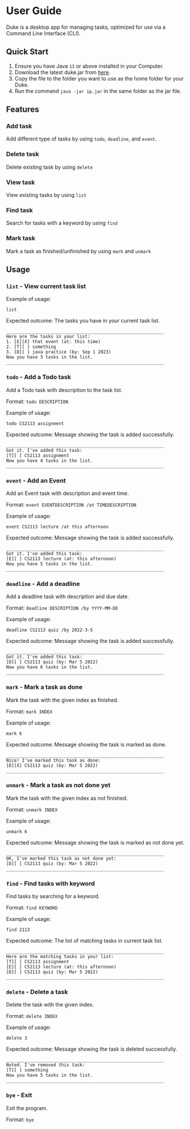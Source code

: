 # User Guide

Duke is a desktop app for managing tasks, optimized for use via a Command Line Interface (CLI).

## Quick Start

1. Ensure you have Java `11` or above installed in your Computer.
2. Download the latest duke.jar from [here](https://github.com/cczhouqi/ip/releases).
3. Copy the file to the folder you want to use as the home folder for your Duke.
4. Run the command `java -jar ip.jar` in the same folder as the jar file.

## Features 

### Add task

Add different type of tasks by using `todo`, `deadline`, and `event`.

### Delete task

Delete existing task by using `delete`

### View task

View existing tasks by using `list`

### Find task

Search for tasks with a keyword by using `find`

### Mark task

Mark a task as finished/unfinished by using `mark` and `unmark`

## Usage

### `list` - View current task list

Example of usage:

`list`

Expected outcome:
The tasks you have in your current task list.
```
____________________________________________________________
Here are the tasks in your list:
1. [E][X] that event (at: this time)
2. [T][ ] something
3. [D][ ] java practice (by: Sep 1 2023)
Now you have 3 tasks in the list.
____________________________________________________________
```

### `todo` - Add a Todo task

Add a Todo task with description to the task list.

Format: `todo DESCRIPTION`

Example of usage:

`todo CS2113 assignment`

Expected outcome:
Message showing the task is added successfully.
```
____________________________________________________________
Got it. I've added this task: 
[T][ ] CS2113 assignment
Now you have 4 tasks in the list.
____________________________________________________________
```

### `event` - Add an Event

Add an Event task with description and event time.

Format: `event EVENTDESCRIPTION /at TIMEDESCRIPTION`

Example of usage:

`event CS2113 lecture /at this afternoon`

Expected outcome:
Message showing the task is added successfully.
```
____________________________________________________________
Got it. I've added this task: 
[E][ ] CS2113 lecture (at: this afternoon)
Now you have 5 tasks in the list.
____________________________________________________________
```

### `deadline` - Add a deadline

Add a deadline task with description and due date.

Format: `deadline DESCRIPTION /by YYYY-MM-DD`

Example of usage:

`deadline CS2113 quiz /by 2022-3-5`

Expected outcome:
Message showing the task is added successfully.
```
____________________________________________________________
Got it. I've added this task: 
[D][ ] CS2113 quiz (by: Mar 5 2022)
Now you have 6 tasks in the list.
____________________________________________________________
```

### `mark` - Mark a task as done

Mark the task with the given index as finished.

Format: `mark INDEX`

Example of usage:

`mark 6`

Expected outcome:
Message showing the task is marked as done.
```
____________________________________________________________
Nice! I've marked this task as done:
[D][X] CS2113 quiz (by: Mar 5 2022)
____________________________________________________________
```

### `unmark` - Mark a task as not done yet

Mark the task with the given index as not finished.

Format: `unmark INDEX`

Example of usage:

`unmark 6`

Expected outcome:
Message showing the task is marked as not done yet.
```
____________________________________________________________
OK, I've marked this task as not done yet:
[D][ ] CS2113 quiz (by: Mar 5 2022)
____________________________________________________________
```

### `find` - Find tasks with keyword

Find tasks by searching for a keyword.

Format: `find KEYWORD`

Example of usage:

`find 2113`

Expected outcome:
The list of matching tasks in current task list.
```
____________________________________________________________
Here are the matching tasks in your list:
[T][ ] CS2113 assignment
[E][ ] CS2113 lecture (at: this afternoon)
[D][ ] CS2113 quiz (by: Mar 5 2022)
____________________________________________________________
```

### `delete` - Delete a task

Delete the task with the given index.

Format: `delete INDEX`

Example of usage:

`delete 3`

Expected outcome:
Message showing the task is deleted successfully.
```
____________________________________________________________
Noted. I've removed this task:
[T][ ] something
Now you have 5 tasks in the list.
____________________________________________________________
```

### `bye` - Exit

Exit the program.

Format: `bye`
